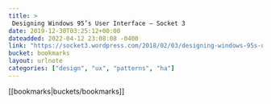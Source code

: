 ```yaml
---
title: > 
 Designing Windows 95’s User Interface – Socket 3
date: 2019-12-30T03:25:12+00:00
dateadded: 2022-04-12 23:08:08 -0400
link: "https://socket3.wordpress.com/2018/02/03/designing-windows-95s-user-interface/"
bucket: bookmarks
layout: urlnote
categories: ["design", "ux", "patterns", "ha"]
--- 
```

 <!-- end excerpt --> 
 [[bookmarks|buckets/bookmarks]]
